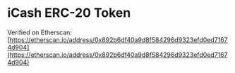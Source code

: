 # iCash ERC-20 Token

Verified on Etherscan: [https://etherscan.io/address/0x892b6df40a9d8f584296d9323efd0ed71674d904](https://etherscan.io/address/0x892b6df40a9d8f584296d9323efd0ed71674d904)
